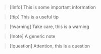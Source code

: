 >[!info] This is some important information

>[!tip] This is a useful tip

>[!warning] Take care, this is a warning

>[!note] A generic note

>[!question] Attention, this is a question








